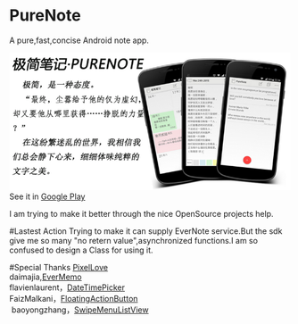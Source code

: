 # PureNote
A pure,fast,concise Android note app.

![](https://github.com/duanze/PureNote/raw/master/big.png) 
<br>See it in [Google Play](https://play.google.com/store/apps/details?id=com.duanze.gasst)

I am trying to make it better through the nice OpenSource projects help.

#Lastest Action
Trying to make it can supply EverNote service.But the sdk give me so many "no retern value",asynchronized functions.I am so confused to design a Class for using it.

#Special Thanks
[PixelLove](http://www.pixellove.com/)
<br>daimajia,[EverMemo](https://github.com/daimajia/EverMemo)
<br>flavienlaurent，[DateTimePicker](https://github.com/flavienlaurent/datetimepicker)
<br>FaizMalkani，[FloatingActionButton](https://github.com/ FaizMalkani/FloatingActionButton)
<br> baoyongzhang，[SwipeMenuListView](https://github.com/baoyongzhang/SwipeMenuListView)
